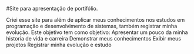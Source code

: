 #Site para apresentação de portifólio.

Criei esse site para além de aplicar meus conhecimentos nos estudos em programação e desenvolvimento de sistemas,
também registrar minha evolução.
Este objetivo tem como objetivo:
Apresentar um pouco da minha historia de vida e carreira
Demonstrar meus conhecimentos
Exibir meus projetos
Registrar minha evolução e estudo
